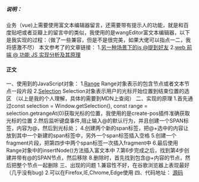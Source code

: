 ##### 说明：
业务（vue)上需要使用富文本编辑器留言，还需要带有提示人的功能，就是和百度贴吧或者豆瓣上的留言中的类似，我使用的是wangEditor富文本编辑器，以下是我实现的过程：（做了一些兼容，但是不是很完美，如果大佬可以指点一二，我将感激不尽）
本文参考了的文章链接：
1.[另一种场景下的js @提到好友](https://www.cnblogs.com/TheViper/p/4633745.html)
2.[web 前端 @ 功能 JS 实现分析及其原理](https://segmentfault.com/a/1190000007846897?_ea=18528484)
#### 正文
一、使用到的JavaScript对象：
1.[Range](https://developer.mozilla.org/zh-CN/docs/Web/API/Range)
Range对象表示的包含节点或者文本节点一段片段
2.[Selection](https://developer.mozilla.org/zh-CN/docs/Web/API/Selection)
Selection对象表示用户的光标开始位置到结束位置的选区
（以上是我的个人理解，具体的需要到MDN上查阅）
二、实现的原理
1.首先通过const selection = Window.getSelection(),
const range = selection.getrangeAt(0)获取光标的位置，我使用的是create-pos插件准确获取光标的位置
2.然后监听键盘事件,阻止输入@的默认行为，并且创建一个SPAN标签，内容为@，然后到光标处；
4.创建两个新的span标签，把@+选中的内容让放到其中一个新建的span标签中，另外一个span标签插入空格
5.创建一个fragment片段，把第四步中两个span标签一次插入fragment中
6.最后使用Range对象中的insertNode()方法插入富文本中
7.第6步完成之后，找到第4步创建并带有@的SPAN节点，然后移除
8.删除时，首先找到包含@+内容的节点，然后把整个节点一起删除
三、出现的问题
1.兼容性不好，在谷歌浏览器上表现最好（几乎没有bug)
2.可以在Firefox,IE,Chrome,Edge使用
四、代码地址： [源码](https://github.com/ThreeStonesLee/At-Someone)
